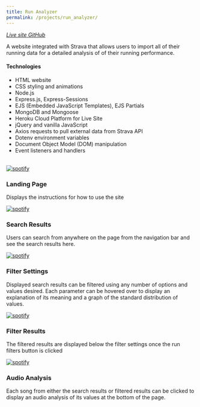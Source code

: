 ```yaml
---
title: Run Analyzer
permalink: /projects/run_analyzer/
---
```


<a href="https://runanalyzer.herokuapp.com/" target="_blank">
<i class="fa fa-external-link" aria-hidden="true">  Live site</i>
<a>

<a href="https://github.com/spk2dc/RunAnalyzer#run-analyzer-read-me" target="_blank">
<i class="fa fa-github" aria-hidden="true">  GitHub</i>
</a>

A website integrated with Strava that allows users to import all of their running data for a detailed analysis of of their running performance.

#### Technologies

- HTML website
- CSS styling and animations
- Node.js
- Express.js, Express-Sessions
- EJS (Embedded JavaScript Templates), EJS Partials
- MongoDB and Mongoose
- Heroku Cloud Platform for Live Site
- jQuery and vanilla JavaScript
- Axios requests to pull external data from Strava API
- Dotenv environment variables
- Document Object Model (DOM) manipulation
- Event listeners and handlers

<br />

<div class="row">

  <div class="col-lg-12">
    <div class="thumbnail">
      <div class="image">
        <a href="{{site.baseurl}}/assets/img/projects/SpotifyFilter/SpotifyFilter (5).png"><img src="{{site.baseurl}}/assets/img/projects/SpotifyFilter/SpotifyFilter (5).png" class="img-responsive" alt="spotify"></a>
      </div>
      <div class="caption">
        <h3>Landing Page</h3>
        <p>Displays the instructions for how to use the site</p>
      </div>
    </div>
  </div>

  <div class="col-lg-12">
    <div class="thumbnail">
      <div class="image">
        <a href="{{site.baseurl}}/assets/img/projects/SpotifyFilter/SpotifyFilter (4).png"><img src="{{site.baseurl}}/assets/img/projects/SpotifyFilter/SpotifyFilter (4).png" class="img-responsive" alt="spotify"></a>
      </div>
      <div class="caption">
        <h3>Search Results</h3>
        <p>Users can search from anywhere on the page from the navigation bar and see the search results here.</p>
      </div>
    </div>
  </div>

  <div class="col-lg-12">
    <div class="thumbnail">
      <div class="image">
        <a href="{{site.baseurl}}/assets/img/projects/SpotifyFilter/SpotifyFilter (1).png"><img src="{{site.baseurl}}/assets/img/projects/SpotifyFilter/SpotifyFilter (1).png" class="img-responsive" alt="spotify"></a>
      </div>
      <div class="caption">
        <h3>Filter Settings</h3>
        <p>Displayed search results can be filtered using any number of options and values desired. Each parameter can be hovered over to display an explanation of its meaning and a graph of the standard distribution of values.</p>
      </div>
    </div>
  </div>

  <div class="col-lg-12">
    <div class="thumbnail">
      <div class="image">
        <a href="{{site.baseurl}}/assets/img/projects/SpotifyFilter/SpotifyFilter (2).png"><img src="{{site.baseurl}}/assets/img/projects/SpotifyFilter/SpotifyFilter (2).png" class="img-responsive" alt="spotify"></a>
      </div>
      <div class="caption">
        <h3>Filter Results</h3>
        <p>The filtered results are displayed below the filter settings once the run filters button is clicked</p>
      </div>
    </div>
  </div>

  <div class="col-lg-12">
    <div class="thumbnail">
      <div class="image">
        <a href="{{site.baseurl}}/assets/img/projects/SpotifyFilter/SpotifyFilter (3).png"><img src="{{site.baseurl}}/assets/img/projects/SpotifyFilter/SpotifyFilter (3).png" class="img-responsive" alt="spotify"></a>
      </div>
      <div class="caption">
        <h3>Audio Analysis</h3>
        <p>Each song from either the search results or filtered results can be clicked to display an audio analysis of its values at the bottom of the page.</p>
      </div>
    </div>
  </div>

</div>
